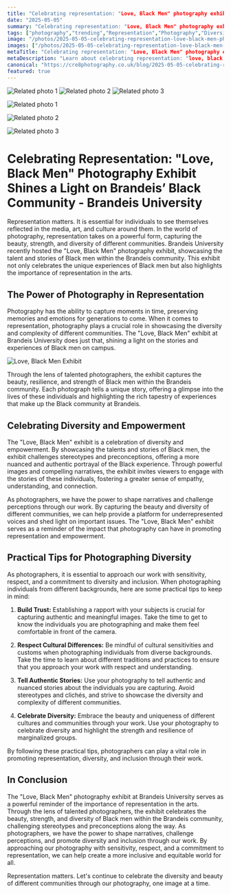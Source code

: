 ```yaml
---
title: "Celebrating representation: "Love, Black Men" photography exhibit shines a light on Brandeis’ Black community - Brandeis University"
date: "2025-05-05"
summary: "Celebrating representation: "Love, Black Men" photography exhibit shines a light on Brandeis’ Black community - Brandeis University - A trending topic in photography."
tags: ["photography","trending","Representation","Photography","Diversity","Black Men","Brandeis University","Empowerment","Celebrating","Community","Inclusion","Authentic"]
image: "/photos/2025-05-05-celebrating-representation-love-black-men-photography-exhibit-shines-a-light-on-brandeis-black-community-brandeis-university-1.jpg"
images: ["/photos/2025-05-05-celebrating-representation-love-black-men-photography-exhibit-shines-a-light-on-brandeis-black-community-brandeis-university-1.jpg","/photos/2025-05-05-celebrating-representation-love-black-men-photography-exhibit-shines-a-light-on-brandeis-black-community-brandeis-university-2.jpg","/photos/2025-05-05-celebrating-representation-love-black-men-photography-exhibit-shines-a-light-on-brandeis-black-community-brandeis-university-3.jpg"]
metaTitle: "Celebrating representation: "Love, Black Men" photography exhibit shines a light on Brandeis’ Black community - Brandeis University | cre8 Photography"
metaDescription: "Learn about celebrating representation: "love, black men" photography exhibit shines a light on brandeis’ black community - brandeis university in photography with practical tips and insights."
canonical: "https://cre8photography.co.uk/blog/2025-05-05-celebrating-representation-love-black-men-photography-exhibit-shines-a-light-on-brandeis-black-community-brandeis-university"
featured: true
---
```


<!-- Gallery as HTML -->

<div class="grid grid-cols-1 sm:grid-cols-2 md:grid-cols-3 gap-4">
  <img src="/photos/2025-05-05-celebrating-representation-love-black-men-photography-exhibit-shines-a-light-on-brandeis-black-community-brandeis-university-1.jpg" alt="Related photo 1" class="w-full rounded-lg" />
<img src="/photos/2025-05-05-celebrating-representation-love-black-men-photography-exhibit-shines-a-light-on-brandeis-black-community-brandeis-university-2.jpg" alt="Related photo 2" class="w-full rounded-lg" />
<img src="/photos/2025-05-05-celebrating-representation-love-black-men-photography-exhibit-shines-a-light-on-brandeis-black-community-brandeis-university-3.jpg" alt="Related photo 3" class="w-full rounded-lg" />
</div>


<!-- Gallery as Markdown -->
![Related photo 1](/photos/2025-05-05-celebrating-representation-love-black-men-photography-exhibit-shines-a-light-on-brandeis-black-community-brandeis-university-1.jpg)


![Related photo 2](/photos/2025-05-05-celebrating-representation-love-black-men-photography-exhibit-shines-a-light-on-brandeis-black-community-brandeis-university-2.jpg)


![Related photo 3](/photos/2025-05-05-celebrating-representation-love-black-men-photography-exhibit-shines-a-light-on-brandeis-black-community-brandeis-university-3.jpg)



# Celebrating Representation: "Love, Black Men" Photography Exhibit Shines a Light on Brandeis’ Black Community - Brandeis University

Representation matters. It is essential for individuals to see themselves reflected in the media, art, and culture around them. In the world of photography, representation takes on a powerful form, capturing the beauty, strength, and diversity of different communities. Brandeis University recently hosted the "Love, Black Men" photography exhibit, showcasing the talent and stories of Black men within the Brandeis community. This exhibit not only celebrates the unique experiences of Black men but also highlights the importance of representation in the arts.

## The Power of Photography in Representation

Photography has the ability to capture moments in time, preserving memories and emotions for generations to come. When it comes to representation, photography plays a crucial role in showcasing the diversity and complexity of different communities. The "Love, Black Men" exhibit at Brandeis University does just that, shining a light on the stories and experiences of Black men on campus.

![Love, Black Men Exhibit](/path/to/image)

Through the lens of talented photographers, the exhibit captures the beauty, resilience, and strength of Black men within the Brandeis community. Each photograph tells a unique story, offering a glimpse into the lives of these individuals and highlighting the rich tapestry of experiences that make up the Black community at Brandeis.

## Celebrating Diversity and Empowerment

The "Love, Black Men" exhibit is a celebration of diversity and empowerment. By showcasing the talents and stories of Black men, the exhibit challenges stereotypes and preconceptions, offering a more nuanced and authentic portrayal of the Black experience. Through powerful images and compelling narratives, the exhibit invites viewers to engage with the stories of these individuals, fostering a greater sense of empathy, understanding, and connection.

As photographers, we have the power to shape narratives and challenge perceptions through our work. By capturing the beauty and diversity of different communities, we can help provide a platform for underrepresented voices and shed light on important issues. The "Love, Black Men" exhibit serves as a reminder of the impact that photography can have in promoting representation and empowerment.

## Practical Tips for Photographing Diversity

As photographers, it is essential to approach our work with sensitivity, respect, and a commitment to diversity and inclusion. When photographing individuals from different backgrounds, here are some practical tips to keep in mind:

1. **Build Trust:** Establishing a rapport with your subjects is crucial for capturing authentic and meaningful images. Take the time to get to know the individuals you are photographing and make them feel comfortable in front of the camera.

2. **Respect Cultural Differences:** Be mindful of cultural sensitivities and customs when photographing individuals from diverse backgrounds. Take the time to learn about different traditions and practices to ensure that you approach your work with respect and understanding.

3. **Tell Authentic Stories:** Use your photography to tell authentic and nuanced stories about the individuals you are capturing. Avoid stereotypes and clichés, and strive to showcase the diversity and complexity of different communities.

4. **Celebrate Diversity:** Embrace the beauty and uniqueness of different cultures and communities through your work. Use your photography to celebrate diversity and highlight the strength and resilience of marginalized groups.

By following these practical tips, photographers can play a vital role in promoting representation, diversity, and inclusion through their work.

## In Conclusion

The "Love, Black Men" photography exhibit at Brandeis University serves as a powerful reminder of the importance of representation in the arts. Through the lens of talented photographers, the exhibit celebrates the beauty, strength, and diversity of Black men within the Brandeis community, challenging stereotypes and preconceptions along the way. As photographers, we have the power to shape narratives, challenge perceptions, and promote diversity and inclusion through our work. By approaching our photography with sensitivity, respect, and a commitment to representation, we can help create a more inclusive and equitable world for all.

Representation matters. Let's continue to celebrate the diversity and beauty of different communities through our photography, one image at a time.

